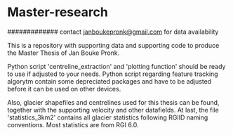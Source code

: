# Master-research
############# contact janboukepronk@gmail.com for data availability


This is a repository with supporting data and supporting code to produce the Master Thesis of Jan Bouke Pronk.

Python script 'centreline_extraction' and 'plotting function' should be ready to use if adjusted to your needs.
Python script regarding feature tracking algorytm contain some depreciated packages and have to be adjusted before it can be used on other devices.

Also, glacier shapefiles and centrelines used for this thesis can be found, together with the supporting velocity and other datafields.
At last, the file 'statistics_3km2' contains all glacier statistics following RGIID naming conventions. Most statistics are from RGI 6.0.

